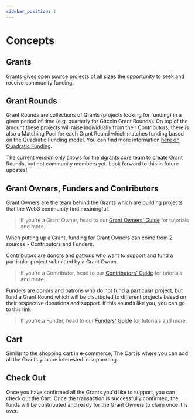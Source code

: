 ```yaml
---
sidebar_position: 1
---
```


# Concepts

## Grants 

Grants gives open source projects of all sizes the opportunity to seek and receive community funding.

## Grant Rounds 

Grant Rounds are collections of Grants (projects looking for funding) in a given period of time (e.g. quarterly for Gitcoin Grant Rounds). On top of the amount these projects will raise individually from their Contributors, there is also a Matching Pool for each Grant Round which matches funding based on the Quadratic Funding model. You can find more information [here on Quadratic Funding](https://wtfisqf.com/). 

The current version only allows for the dgrants core team to create Grant Rounds, but not community members yet. Look forward to this in future updates! 

## Grant Owners, Funders and Contributors 

Grant Owners are the team behind the Grants which are building projects that the Web3 community find meaningful.

> If you're a Grant Owner, head to our [Grant Owners' Guide](/docs/grant-owners-guide/create-edit-grants) for tutorials and more. 

When putting up a Grant, funding for Grant Owners can come from 2 sources - Contributors and Funders. 

Contributors are donors and patrons who want to support and fund a particular project submitted by a Grant Owner. 

> If you're a Contributor, head to our [Contributors' Guide]((/docs/contributors-guide/add-to-cart-checkout)) for tutorials and more. 

Funders are donors and patrons who do not fund a particular project, but fund a Grant Round which will be distributed to different projects based on their respective donations and support. If this sounds like you, you can go to this link 

> If you're a Funder, head to our [Funders' Guide](/docs/funders-guide/fund-grant-round) for tutorials and more. 


## Cart 

Similar to the shopping cart in e-commerce, The Cart is where you can add all the Grants you are interested in supporting.

## Check Out 

Once you have confirmed all the Grants you'd like to support, you can check out the Cart. Once the transaction is successfully confirmed, the funds will be contributed and ready for the Grant Owners to claim once it is over. 